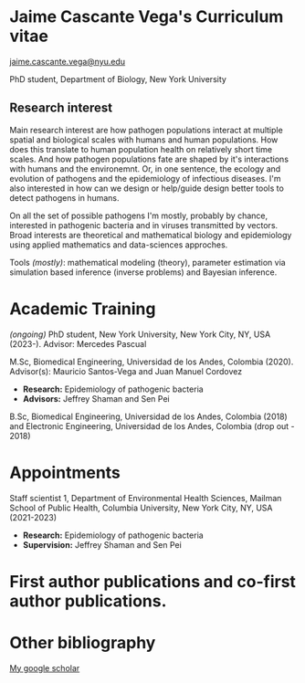 # Jaime Cascante Vega's Curriculum vitae
jaime.cascante.vega@nyu.edu

PhD student, Department of Biology, New York University
## Research interest
Main research interest are how pathogen populations interact at multiple spatial and biological scales with humans and human populations. How does this translate to human population health on relatively short time scales. And how pathogen populations fate are shaped by it's interactions with humans and the environemnt. Or, in one sentence, the ecology and evolution of pathogens and the epidemiology of infectious diseases. I'm also interested in how can we design or help/guide design better tools to detect pathogens in humans.

On all the set of possible pathogens I'm mostly, probably by chance, interested in pathogenic bacteria and in viruses transmitted by vectors. Broad interests are theoretical and mathematical biology and epidemiology using applied mathematics and data-sciences approches.

Tools *(mostly)*: mathematical modeling (theory), parameter estimation via simulation based inference (inverse problems) and Bayesian inference.

# Academic Training
*(ongoing)* PhD student, New York University, New York City, NY, USA (2023-). Advisor: Mercedes Pascual

M.Sc, Biomedical Engineering, Universidad de los Andes, Colombia (2020). Advisor(s): Mauricio Santos-Vega and Juan Manuel Cordovez
  - **Research:** Epidemiology of pathogenic bacteria
  - **Advisors:** Jeffrey Shaman and Sen Pei

B.Sc, Biomedical Engineering, Universidad de los Andes, Colombia (2018) and Electronic Engineering, Universidad de los Andes, Colombia (drop out - 2018)

# Appointments
Staff scientist 1, Department of Environmental Health Sciences, Mailman School of Public Health, Columbia University, New York City, NY, USA (2021-2023)
  - **Research:** Epidemiology of pathogenic bacteria
  - **Supervision:** Jeffrey Shaman and Sen Pei

# First author publications and co-first author publications.

# Other bibliography
[My google scholar](https://scholar.google.com/citations?user=KUnWYyMAAAAJ&hl=en)
